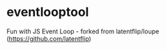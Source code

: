 # eventlooptool
Fun with JS Event Loop - forked from  latentflip/loupe (https://github.com/latentflip)
